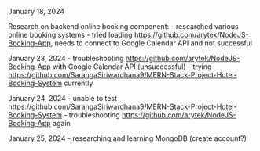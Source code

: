 January 18, 2024

Research on backend online booking component:
    - researched various online booking systems
    - tried loading https://github.com/arytek/NodeJS-Booking-App, needs to connect to Google Calendar API and not successful

January 23, 2024
    - troubleshooting https://github.com/arytek/NodeJS-Booking-App with Google Calendar API (unsuccessful)
    - trying https://github.com/SarangaSiriwardhana9/MERN-Stack-Project-Hotel-Booking-System currently

January 24, 2024
    - unable to test https://github.com/SarangaSiriwardhana9/MERN-Stack-Project-Hotel-Booking-System
    - troubleshooting https://github.com/arytek/NodeJS-Booking-App again

January 25, 2024
    - researching and learning MongoDB (create account?)